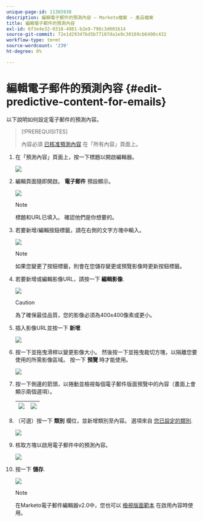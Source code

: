 ```yaml
---
unique-page-id: 11385938
description: 編輯電子郵件的預測內容 — Marketo檔案 — 產品檔案
title: 編輯電子郵件的預測內容
exl-id: 6f3e4e32-0318-4981-b2e9-796c3d001614
source-git-commit: 72e1d29347bd5b77107da1e9c30169cb6490c432
workflow-type: tm+mt
source-wordcount: '239'
ht-degree: 0%

---
```


# 編輯電子郵件的預測內容 {#edit-predictive-content-for-emails}

以下說明如何設定電子郵件的預測內容。

>[!PREREQUISITES]
>
>內容必須 [已核准預測內容](/help/marketo/product-docs/predictive-content/working-with-all-content/approve-a-title-for-predictive-content.md) 在「所有內容」頁面上。

1. 在「預測內容」頁面上，按一下標題以開啟編輯器。

   ![](assets/image2017-10-3-9-3a30-3a25.png)

1. 編輯頁面隨即開啟。 **電子郵件** 預設顯示。

   ![](assets/image2017-10-3-9-3a31-3a18.png)

   >[!NOTE]
   >
   >標題和URL已填入。 確認他們是你想要的。

1. 若要新增/編輯按鈕標籤，請在右側的文字方塊中輸入。

   ![](assets/image2017-10-3-9-3a32-3a18.png)

   >[!NOTE]
   >
   >如果您變更了按鈕標籤，則會在您儲存變更或預覽影像時更新按鈕標籤。

1. 若要新增或編輯影像URL，請按一下 **編輯影像**.

   ![](assets/image2017-10-3-9-3a33-3a11.png)

   >[!CAUTION]
   >
   >為了確保最佳品質，您的影像必須為400x400像素或更小。

1. 插入影像URL並按一下 **新增**.

   ![](assets/five.png)

1. 按一下並拖曳滑桿以變更影像大小。 然後按一下並拖曳裁切方塊，以隔離您要使用的所需影像區域。 按一下 **預覽** 時才能使用。

   ![](assets/six.png)

1. 按一下側邊的箭頭，以捲動並檢視每個電子郵件版面預覽中的內容（畫面上會顯示兩個選項）。

   | ![](assets/sevena.png) | ![](assets/sevenb.png) |
   |---|---|

1. （可選）按一下 **類別** 欄位，並新增類別至內容。 選項來自 [您已設定的類別](/help/marketo/product-docs/predictive-content/getting-started/set-up-categories.md).

   ![](assets/eight.png)

1. 核取方塊以啟用電子郵件中的預測內容。

   ![](assets/nine.png)

1. 按一下 **儲存**.

   ![](assets/save.png)

   >[!NOTE]
   >
   >在Marketo電子郵件編輯器v2.0中，您也可以 [檢視版面範本](/help/marketo/product-docs/predictive-content/enabling-predictive-content/enable-predictive-content-in-emails.md) 在啟用內容時使用。
